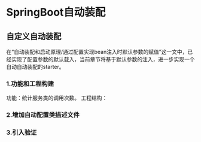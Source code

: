 # SpringBoot自动装配
## 自定义自动装配
在“自动装配和启动原理/通过配置实现bean注入时默认参数的赋值”这一文中，已经实现了配置参数的默认载入，当前章节将基于默认参数的注入，进一步实现一个自动自动装配的starter。
### 1.功能和工程构建
功能：统计服务类的调用次数。
工程结构：


### 2.增加自动配置类描述文件


### 3.引入验证